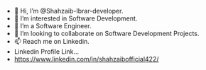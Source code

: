 - 👋 Hi, I’m @Shahzaib-Ibrar-developer.
- 👀 I’m interested in Software Development.
- 🌱 I’m a Software Engineer.
- 💞️ I’m looking to collaborate on Software Development Projects.
- 📫 Reach me on Linkedin.
- Linkedin Profile Link...
- https://www.linkedin.com/in/shahzaibofficial422/

<!---
Shahzaib-Ibrar-developer/Shahzaib-Ibrar-developer is a ✨ special ✨ repository because its `README.md` (this file) appears on your GitHub profile.
You can click the Preview link to take a look at your changes.
--->
